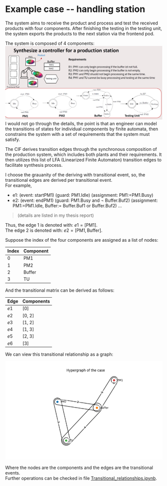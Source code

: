 # Example case -- handling station
<!-- call out -->
The system aims to receive the product and process and test the received products with four components. After finishing the testing in the testing unit, the system exports the products to the next station via the frontend pod. <br/>

The system is composed of 4 components:
![Components](./Productgion_station_Handling.png)
I would not go through the details, the point is that an engineer can model the transitions of states for individual components by finite automata, then constrains the system with a set of requirements that the system must satisfy. <br/>

The CIF derives transition edges through the synchronous composition of the production system, which includes both plants and their requirements. It then utilizes this list of LFA (Linearized Finite Automaton) transition edges to facilitate synthesis process.

I choose the grauanity of the deriving with transitional event, so, the transitional edges are derived per transitional event. <br/>
For example, 

- e1: (event: startPM1) (guard: PM1.Idle) (assignment: PM1:=PM1.Busy)
- e2: (event: endPM1) (guard: PM1.Busy and $\neg$ Buffer.Buf2)  (assignment: PM1:=PM1.Idle, Buffer:= Buffer.Buf1 or Buffer.Buf2)
...
> (details are listed in my thesis report)

Thus, the edge 1 is denoted with: $e1 = [\text{PM1}]$. <br/>
The edge 2 is denoted with: $e2 = [\text{PM1}, \text{Buffer}]$. <br/>

Suppose the index of the four components are assigned as a list of nodes: 
<!-- insert a table -->
| Index | Component |
| --- | --- |
| 0 | PM1 |
| 1 | PM2 |
| 2 | Buffer |
| 3 | TU |

And the transitional matrix can be derived as follows:
<!-- insert a table -->
| Edge | Components | 
| --- | --- |
| $e1$ | [0] |
| $e2$ | [0, 2] |
| $e3$ | [1, 2] |
| $e4$ | [1, 3] |
| $e5$ | [2, 3] |
| $e6$ | [3] |

We can view this transitional relationship as a graph:
<!-- insert a graph -->
![Graph](../hypergraph.png)

Where the nodes are the components and the edges are the transitional events. <br/>
Further operations can be checked in file [Transitional_relationships.ipynb](../Transitional_relationships.ipynb). <br/>